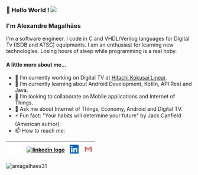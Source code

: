 ### 👋 Hello World !  <img src="https://github.com/TheDudeThatCode/TheDudeThatCode/blob/master/Assets/Earth.gif" width="24px">

### I'm Alexandre Magalhães

I'm a software engineer. I code in C and VHDL/Verilog languages for Digital Tv (ISDB and ATSC) equipments. 
I am an enthusiast for learning new technologies. Losing hours of sleep while programming is a real hoby.

#### A little more about me... 

- 🔭 I’m currently working on Digital TV at [Hitachi Kokusai Linear](https://www.hitachi-linear.com.br/).
- 🌱 I’m currently learning about Android Development, Kotlin, API Rest and Java. 
- 👯 I’m looking to collaborate on Mobile applications and Internet of Things.
- 💬 Ask me about Internet of Things, Economy, Android and Digital TV.
- ⚡ Fun fact: "Your habits will determine your future" by Jack Canfield (American author).
- 📫 How to reach me: 

| [<img src="https://raw.githubusercontent.com/Delta456/Delta456/master/img/github.png" alt="github logo" width="34">](https://github.com/amagalhaes) |  [<img src="https://www.vectorlogo.zone/logos/wordpress/wordpress-icon.svg" alt="linkedin logo" width="24">](https://agetechnology.wordpress.com/) | [<img src="https://github.com/Amchuz/Amchuz/blob/master/linkedin.jpeg" alt="linkedin logo" width="24">](https://br.linkedin.com/in/alexandre-magalh%C3%A3es-1919a68b) | [<img src="https://github.com/Amchuz/Amchuz/blob/master/gmail.jpeg" alt="gmail logo" width="24">](alexandremagalhaes31@gmail.com)
|---|---|---|---|


  
<img src="https://komarev.com/ghpvc/?username=amagalhaes31" alt="amagalhaes31" />
